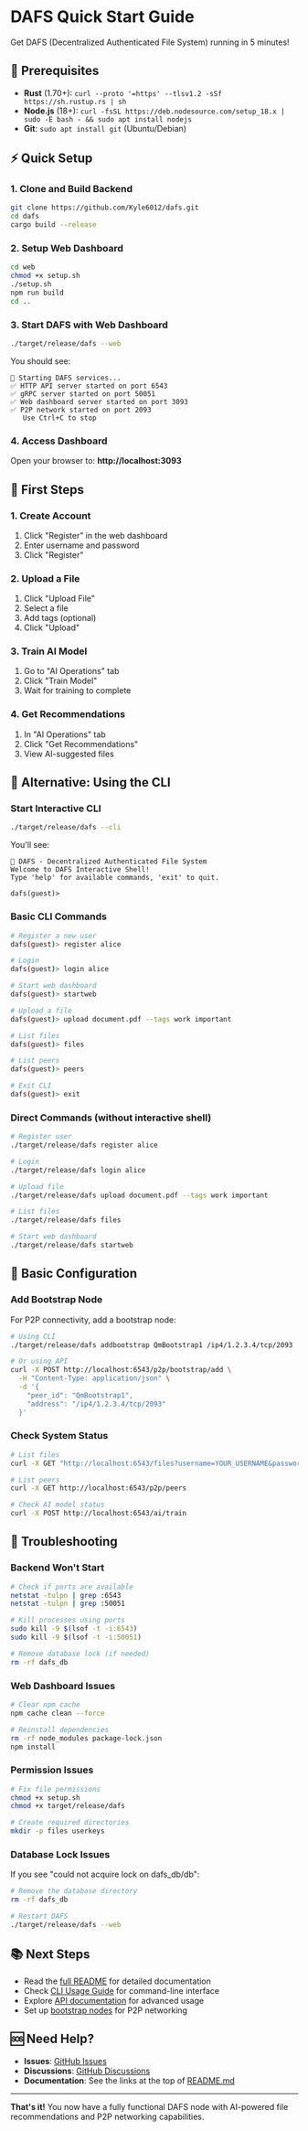 # DAFS Quick Start Guide

Get DAFS (Decentralized Authenticated File System) running in 5 minutes!

## 🚀 Prerequisites

- **Rust** (1.70+): `curl --proto '=https' --tlsv1.2 -sSf https://sh.rustup.rs | sh`
- **Node.js** (18+): `curl -fsSL https://deb.nodesource.com/setup_18.x | sudo -E bash - && sudo apt install nodejs`
- **Git**: `sudo apt install git` (Ubuntu/Debian)

## ⚡ Quick Setup

### 1. Clone and Build Backend

```bash
git clone https://github.com/Kyle6012/dafs.git
cd dafs
cargo build --release
```

### 2. Setup Web Dashboard

```bash
cd web
chmod +x setup.sh
./setup.sh
npm run build
cd ..
```

### 3. Start DAFS with Web Dashboard

```bash
./target/release/dafs --web
```

You should see:
```
🚀 Starting DAFS services...
✅ HTTP API server started on port 6543
✅ gRPC server started on port 50051
✅ Web dashboard server started on port 3093
✅ P2P network started on port 2093
   Use Ctrl+C to stop
```

### 4. Access Dashboard

Open your browser to: **http://localhost:3093**

## 🎯 First Steps

### 1. Create Account

1. Click "Register" in the web dashboard
2. Enter username and password
3. Click "Register"

### 2. Upload a File

1. Click "Upload File" 
2. Select a file
3. Add tags (optional)
4. Click "Upload"

### 3. Train AI Model

1. Go to "AI Operations" tab
2. Click "Train Model"
3. Wait for training to complete

### 4. Get Recommendations

1. In "AI Operations" tab
2. Click "Get Recommendations"
3. View AI-suggested files

## 🔧 Alternative: Using the CLI

### Start Interactive CLI

```bash
./target/release/dafs --cli
```

You'll see:
```
🚀 DAFS - Decentralized Authenticated File System
Welcome to DAFS Interactive Shell!
Type 'help' for available commands, 'exit' to quit.

dafs(guest)> 
```

### Basic CLI Commands

```bash
# Register a new user
dafs(guest)> register alice

# Login
dafs(guest)> login alice

# Start web dashboard
dafs(guest)> startweb

# Upload a file
dafs(guest)> upload document.pdf --tags work important

# List files
dafs(guest)> files

# List peers
dafs(guest)> peers

# Exit CLI
dafs(guest)> exit
```

### Direct Commands (without interactive shell)

```bash
# Register user
./target/release/dafs register alice

# Login
./target/release/dafs login alice

# Upload file
./target/release/dafs upload document.pdf --tags work important

# List files
./target/release/dafs files

# Start web dashboard
./target/release/dafs startweb
```

## 🔧 Basic Configuration

### Add Bootstrap Node

For P2P connectivity, add a bootstrap node:

```bash
# Using CLI
./target/release/dafs addbootstrap QmBootstrap1 /ip4/1.2.3.4/tcp/2093

# Or using API
curl -X POST http://localhost:6543/p2p/bootstrap/add \
  -H "Content-Type: application/json" \
  -d '{
    "peer_id": "QmBootstrap1",
    "address": "/ip4/1.2.3.4/tcp/2093"
  }'
```

### Check System Status

```bash
# List files
curl -X GET "http://localhost:6543/files?username=YOUR_USERNAME&password=YOUR_PASSWORD"

# List peers
curl -X GET http://localhost:6543/p2p/peers

# Check AI model status
curl -X POST http://localhost:6543/ai/train
```

## 🐛 Troubleshooting

### Backend Won't Start

```bash
# Check if ports are available
netstat -tulpn | grep :6543
netstat -tulpn | grep :50051

# Kill processes using ports
sudo kill -9 $(lsof -t -i:6543)
sudo kill -9 $(lsof -t -i:50051)

# Remove database lock (if needed)
rm -rf dafs_db
```

### Web Dashboard Issues

```bash
# Clear npm cache
npm cache clean --force

# Reinstall dependencies
rm -rf node_modules package-lock.json
npm install
```

### Permission Issues

```bash
# Fix file permissions
chmod +x setup.sh
chmod +x target/release/dafs

# Create required directories
mkdir -p files userkeys
```

### Database Lock Issues

If you see "could not acquire lock on dafs_db/db":

```bash
# Remove the database directory
rm -rf dafs_db

# Restart DAFS
./target/release/dafs --web
```

## 📚 Next Steps

- Read the [full README](README.md) for detailed documentation
- Check [CLI Usage Guide](CLI_USAGE.md) for command-line interface
- Explore [API documentation](docs/API.md) for advanced usage
- Set up [bootstrap nodes](BOOTSTRAP_NODE_MANAGEMENT.md) for P2P networking

## 🆘 Need Help?

- **Issues**: [GitHub Issues](https://github.com/Kyle6012/dafs/issues)
- **Discussions**: [GitHub Discussions](https://github.com/Kyle6012/dafs/discussions)
- **Documentation**: See the links at the top of [README.md](README.md)

---

**That's it!** You now have a fully functional DAFS node with AI-powered file recommendations and P2P networking capabilities. 